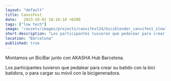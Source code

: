 ```yaml
---
layout: "default"
title: CanviFest
date:   2023-10-01 18:16:18 +0200
tags: ["low tech"]
image: "/assets/images/projects/canvifest24/biciblender_canvifest_slowlab.png"
short-description: "Los participantes tuvieron que pedalear para crear su batido con la bici batidora, o para cargar su móvil con la bicigeneradora."
location: "Barcelona"
published: true
---
```


Montamos un BiciBar junto con AKASHA Hub Barcelona.  


Los participantes tuvieron que pedalear para crear su batido con la bici batidora, o para cargar su móvil con la bicigeneradora.
